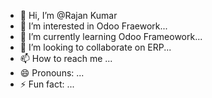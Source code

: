 - 👋 Hi, I’m @Rajan Kumar
- 👀 I’m interested in Odoo Fraework...
- 🌱 I’m currently learning Odoo Frameowork...
- 💞️ I’m looking to collaborate on ERP...
- 📫 How to reach me ...
- 😄 Pronouns: ...
- ⚡ Fun fact: ...

<!---
rajk-odoo/rajk-odoo is a ✨ special ✨ repository because its `README.md` (this file) appears on your GitHub profile.
You can click the Preview link to take a look at your changes.
--->
